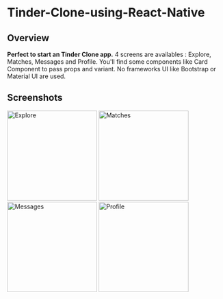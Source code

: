 # Tinder-Clone-using-React-Native

## Overview

**Perfect to start an Tinder Clone app.** 4 screens are availables : Explore, Matches, Messages and Profile. You'll find some components like Card Component to pass props and variant. No frameworks UI like Bootstrap or Material UI are used.


## Screenshots

<img
		width="210"
		alt="Explore"
		src="https://user-images.githubusercontent.com/57555870/80678166-06361c80-8ad8-11ea-80db-b8bc7b619d76.png">
<img
		width="210"
		alt="Matches"
		src="https://user-images.githubusercontent.com/57555870/80678246-32ea3400-8ad8-11ea-8556-a11422281190.png">
<img
		width="210"
		alt="Messages"
		src="https://user-images.githubusercontent.com/57555870/80678251-35e52480-8ad8-11ea-9135-821058841ee7.png">
<img
		width="210"
		alt="Profile"
		src="https://user-images.githubusercontent.com/57555870/80678267-3bdb0580-8ad8-11ea-9c67-2ee0314cecc6.png">
